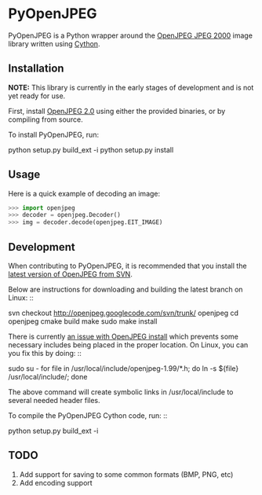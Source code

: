 
PyOpenJPEG
==========

PyOpenJPEG is a Python wrapper around the [OpenJPEG ](www.openjpeg.org) 
[JPEG 2000](http://www.jpeg.org/jpeg2000/) image library written using 
[Cython](http://www.cython.org/).

Installation
------------

**NOTE:** This library is currently in the early stages of development and is
not yet ready for use. 

First, install [OpenJPEG 2.0](http://www.openjpeg.org/index.php?menu=download)
using either the provided binaries, or by compiling from source. 

To install PyOpenJPEG, run:

 python setup.py build_ext -i
 python setup.py install

Usage
-----

Here is a quick example of decoding an image:

```python
>>> import openjpeg
>>> decoder = openjpeg.Decoder()
>>> img = decoder.decode(openjpeg.EIT_IMAGE)
```

Development
-----------
When contributing to PyOpenJPEG, it is recommended that you install the [latest
version of OpenJPEG from SVN](http://code.google.com/p/openjpeg/source/checkout).

Below are instructions for downloading and building the latest branch on Linux: ::

 svn checkout http://openjpeg.googlecode.com/svn/trunk/ openjpeg
 cd openjpeg
 cmake build
 make
 sudo make install
 
There is currently [an issue with OpenJPEG install](https://groups.google.com/forum/?fromgroups#!topic/openjpeg/YllZliu6Vo4)
which prevents some necessary includes being placed in the proper location. 
On Linux, you can you fix this by doing: ::

 sudo su -
 for file in /usr/local/include/openjpeg-1.99/*.h; do ln -s ${file} /usr/local/include/; done

The above command will create symbolic links in /usr/local/include to several 
needed header files.

To compile the PyOpenJPEG Cython code, run: ::

 python setup.py build_ext -i

TODO
----
1. Add support for saving to some common formats (BMP, PNG, etc)
2. Add encoding support

